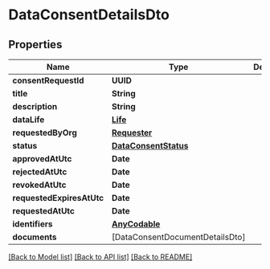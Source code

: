# DataConsentDetailsDto

## Properties
Name | Type | Description | Notes
------------ | ------------- | ------------- | -------------
**consentRequestId** | **UUID** |  | 
**title** | **String** |  | [optional] 
**description** | **String** |  | [optional] 
**dataLife** | [**Life**](Life.md) |  | [optional] 
**requestedByOrg** | [**Requester**](Requester.md) |  | [optional] 
**status** | [**DataConsentStatus**](DataConsentStatus.md) |  | [optional] 
**approvedAtUtc** | **Date** |  | [optional] 
**rejectedAtUtc** | **Date** |  | [optional] 
**revokedAtUtc** | **Date** |  | [optional] 
**requestedExpiresAtUtc** | **Date** |  | [optional] 
**requestedAtUtc** | **Date** |  | [optional] 
**identifiers** | [**AnyCodable**](.md) |  | [optional] 
**documents** | [DataConsentDocumentDetailsDto] |  | [optional] 

[[Back to Model list]](../README.md#documentation-for-models) [[Back to API list]](../README.md#documentation-for-api-endpoints) [[Back to README]](../README.md)


